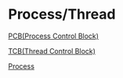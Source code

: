 # Process/Thread

[PCB(Process Control Block)](Process_Thread/PCB(Process_Control_Block).md)

[TCB(Thread Control Block)](Process_Thread/TCB(Thread_Control_Block).md)

[Process](Process_Thread/Process.md)